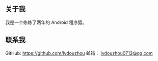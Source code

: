 ## 关于我
我是一个修炼了两年的 Android 程序猿。

## 联系我
GitHub: https://github.com/lvdouzhou
邮箱： lvdouzhou0712@qq.com